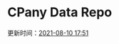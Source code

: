 # CPany Data Repo

<!-- START_SECTION: update_time -->
更新时间：[2021-08-10 17:51](https://www.timeanddate.com/worldclock/fixedtime.html?msg=Fetch+data&iso=20210810T175144&p1=237)
<!-- END_SECTION: update_time -->

